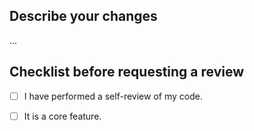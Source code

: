 ## Describe your changes   

...

## Checklist before requesting a review  
- [ ] I have performed a self-review of my code.  
- [ ] It is a core feature.     


